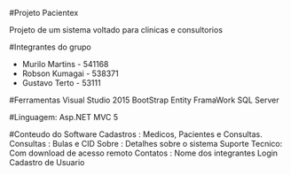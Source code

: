 #Projeto Pacientex

Projeto de um sistema voltado para clinicas e consultorios

#Integrantes do grupo
- Murilo Martins - 541168
- Robson Kumagai - 538371
- Gustavo Terto - 53111

#Ferramentas
Visual Studio 2015
BootStrap
Entity FramaWork
SQL Server

#Linguagem:
Asp.NET MVC 5

#Conteudo do Software
Cadastros : Medicos, Pacientes e Consultas.
Consultas : Bulas e CID
Sobre : Detalhes sobre o sistema
Suporte Tecnico: Com download de acesso remoto
Contatos : Nome dos integrantes
Login
Cadastro de Usuario


